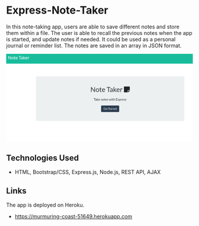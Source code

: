 # Express-Note-Taker

In this note-taking app, users are able to save different notes and store them within a file. The user is able to recall the previous notes when the app is started, and update notes if needed. It could be used as a personal journal or reminder list. The notes are saved in an array in JSON format.

<img src="public/assets/images/notetaker.png">


## Technologies Used
* HTML, Bootstrap/CSS, Express.js, Node.js, REST API, AJAX


## Links
The app is deployed on Heroku.
* https://murmuring-coast-51649.herokuapp.com
